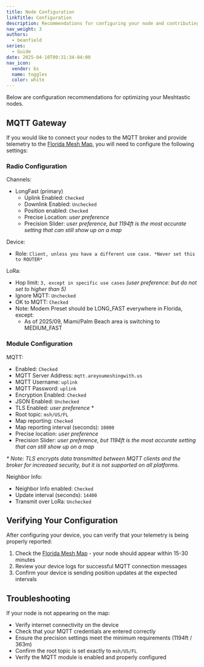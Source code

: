 ```yaml
---
title: Node Configuration
linkTitle: Configuration
description: Recommendations for configuring your node and contributing to the mesh.
nav_weight: 3
authors:
  - beanfield
series:
  - Guide
date: 2025-04-10T00:31:34-04:00
nav_icon:
  vendor: bs
  name: toggles
  color: white
---
```


Below are configuration recommendations for optimizing your Meshtastic nodes.

## MQTT Gateway

If you would like to connect your nodes to the MQTT broker and provide telemetry to the [Florida Mesh Map][MESHMAP], you will need to configure the following settings:

### Radio Configuration
  Channels:
  * LongFast (primary)
    * Uplink Enabled: `Checked`
    * Downlink Enabled: `Unchecked` 
    * Position enabled: `Checked`
    * Precise Location: *user preference*
    * Precision Slider: *user preference, but 1194ft is the most accurate setting that can still show up on a map*

  Device:
  * Role: `Client, unless you have a different use case. *Never set this to ROUTER*`

  LoRa:
  * Hop limit: `3, except in specific use cases` *(user preference: but do not set to higher than 5)*
  * Ignore MQTT: `Unchecked`
  * OK to MQTT: `Checked`
  * Note: Modem Preset should be LONG_FAST everywhere in Florida, except:
    * As of 2025/09, Miami/Palm Beach area is switching to MEDIUM_FAST

### Module Configuration
  MQTT:
  * Enabled: `Checked`
  * MQTT Server Address: `mqtt.areyoumeshingwith.us`
  * MQTT Username: `uplink`
  * MQTT Password: `uplink`
  * Encryption Enabled: `Checked`
  * JSON Enabled: `Unchecked`
  * TLS Enabled: *user preference* \*
  * Root topic: `msh/US/FL`
  * Map reporting: `Checked`
  * Map reporting interval (seconds): `10800`
  * Precise location: *user preference*
  * Precision Slider: *user preference, but 1194ft is the most accurate setting that can still show up on a map*

*\* Note: TLS encrypts data transmitted between MQTT clients and the broker for increased security, but it is not supported on all platforms.*

  Neighbor Info: 
  * Neighbor Info enabled: `Checked`
  * Update interval (seconds): `14400`
  * Transmit over LoRa: `Unchecked`

## Verifying Your Configuration

After configuring your device, you can verify that your telemetry is being properly reported:
1. Check the [Florida Mesh Map][MESHMAP] - your node should appear within 15-30 minutes
2. Review your device logs for successful MQTT connection messages
3. Confirm your device is sending position updates at the expected intervals

## Troubleshooting

If your node is not appearing on the map:
- Verify internet connectivity on the device
- Check that your MQTT credentials are entered correctly
- Ensure the precision settings meet the minimum requirements (1194ft / 363m)
- Confirm the root topic is set exactly to `msh/US/FL`
- Verify the MQTT module is enabled and properly configured

[MESHMAP]: https://map.areyoumeshingwith.us "Florida Mesh Map"
[PRECISION]: https://meshtastic.org/docs/software/integrations/mqtt/#location-precision-filtering "Location Precision Filtering"
